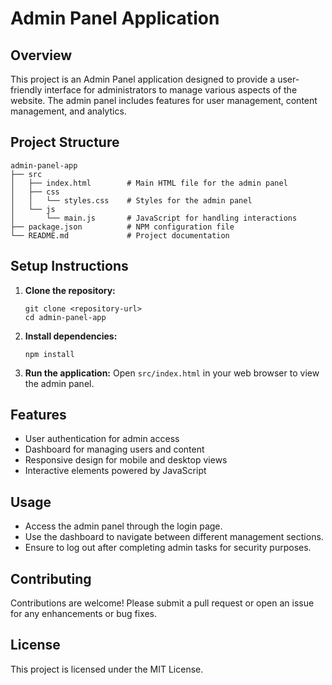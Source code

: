 # Admin Panel Application

## Overview
This project is an Admin Panel application designed to provide a user-friendly interface for administrators to manage various aspects of the website. The admin panel includes features for user management, content management, and analytics.

## Project Structure
```
admin-panel-app
├── src
│   ├── index.html        # Main HTML file for the admin panel
│   ├── css
│   │   └── styles.css    # Styles for the admin panel
│   └── js
│       └── main.js       # JavaScript for handling interactions
├── package.json          # NPM configuration file
└── README.md             # Project documentation
```

## Setup Instructions
1. **Clone the repository:**
   ```
   git clone <repository-url>
   cd admin-panel-app
   ```

2. **Install dependencies:**
   ```
   npm install
   ```

3. **Run the application:**
   Open `src/index.html` in your web browser to view the admin panel.

## Features
- User authentication for admin access
- Dashboard for managing users and content
- Responsive design for mobile and desktop views
- Interactive elements powered by JavaScript

## Usage
- Access the admin panel through the login page.
- Use the dashboard to navigate between different management sections.
- Ensure to log out after completing admin tasks for security purposes.

## Contributing
Contributions are welcome! Please submit a pull request or open an issue for any enhancements or bug fixes.

## License
This project is licensed under the MIT License.